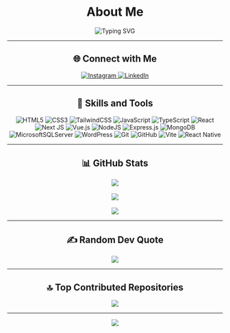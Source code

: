 <div align="center">

# About Me
<img src="https://readme-typing-svg.demolab.com/?lines=Front-end%20Developer;Web%20Enthusiast;Passionate%20about%20Crafting%20Websites;Always%20Learning%20%F0%9F%92%AB&font=Fira%20Code&center=true&width=440&height=45&color=red&vCenter=true&size=21&pause=1000&duration=3000" alt="Typing SVG" />

---

## 🌐 Connect with Me
<a href="https://instagram.com/thesilent_maru" target="_blank">
  <img src="https://img.shields.io/badge/Instagram-%23E4405F.svg?logo=Instagram&logoColor=white" alt="Instagram" target="blank">
</a>
<a href="https://www.linkedin.com/in/filali-marwan/" target="_blank">
  <img src="https://img.shields.io/badge/LinkedIn-%230077B5.svg?logo=linkedin&logoColor=white" alt="LinkedIn">
</a>

---

## 🚀 Skills and Tools
![HTML5](https://img.shields.io/badge/html5-%23E34F26.svg?style=for-the-badge&logo=html5&logoColor=white)
![CSS3](https://img.shields.io/badge/css3-%231572B6.svg?style=for-the-badge&logo=css3&logoColor=white)
![TailwindCSS](https://img.shields.io/badge/tailwindcss-%2338B2AC.svg?style=for-the-badge&logo=tailwind-css&logoColor=white)
![JavaScript](https://img.shields.io/badge/javascript-%23323330.svg?style=for-the-badge&logo=javascript&logoColor=%23F7DF1E)
![TypeScript](https://img.shields.io/badge/typescript-%23007ACC.svg?style=for-the-badge&logo=typescript&logoColor=white)
![React](https://img.shields.io/badge/react-%2320232a.svg?style=for-the-badge&logo=react&logoColor=%2361DAFB)
![Next JS](https://img.shields.io/badge/Next-black?style=for-the-badge&logo=next.js&logoColor=white)
![Vue.js](https://img.shields.io/badge/vue.js-%2335495e.svg?style=for-the-badge&logo=vuedotjs&logoColor=%234FC08D)
![NodeJS](https://img.shields.io/badge/node.js-6DA55F?style=for-the-badge&logo=node.js&logoColor=white)
![Express.js](https://img.shields.io/badge/express.js-%23404d59.svg?style=for-the-badge&logo=express&logoColor=%2361DAFB)
![MongoDB](https://img.shields.io/badge/MongoDB-%234ea94b.svg?style=for-the-badge&logo=mongodb&logoColor=white)
![MicrosoftSQLServer](https://img.shields.io/badge/Microsoft%20SQL%20Server-CC2927?style=for-the-badge&logo=microsoft%20sql%20server&logoColor=white)
![WordPress](https://img.shields.io/badge/WordPress-%23117AC9.svg?style=for-the-badge&logo=WordPress&logoColor=white)
![Git](https://img.shields.io/badge/git-%23F05033.svg?style=for-the-badge&logo=git&logoColor=white)
![GitHub](https://img.shields.io/badge/github-%23121011.svg?style=for-the-badge&logo=github&logoColor=white)
![Vite](https://img.shields.io/badge/vite-%23646CFF.svg?style=for-the-badge&logo=vite&logoColor=white)
![React Native](https://img.shields.io/badge/react_native-%2320232a.svg?style=for-the-badge&logo=react&logoColor=%2361DAFB)

---

## 📊 GitHub Stats
![](https://github-readme-stats.vercel.app/api?username=filali86&theme=dark&hide_border=false&include_all_commits=true&count_private=true)<br/><br/>
![](https://nirzak-streak-stats.vercel.app/?user=filali86&theme=dark&hide_border=false)<br/><br/>
![](https://github-readme-stats.vercel.app/api/top-langs/?username=filali86&theme=dark&hide_border=false&layout=compact)

---

## ✍️ Random Dev Quote
![](https://quotes-github-readme.vercel.app/api?type=horizontal&theme=tokyonight)

---

## 🔝 Top Contributed Repositories
![](https://github-contributor-stats.vercel.app/api?username=filali86&limit=5&theme=dark&combine_all_yearly_contributions=true)

---

[![](https://visitcount.itsvg.in/api?id=filali86&icon=0&color=0)](https://visitcount.itsvg.in)

</div>

<!-- Proudly created with GPRM ( https://gprm.itsvg.in ) -->
